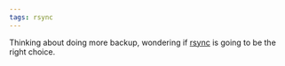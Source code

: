 ```yaml
---
tags: rsync
---
```


Thinking about doing more backup, wondering if [rsync](/wiki/rsync) is going to be the right choice.
